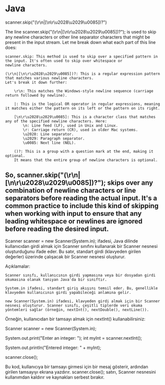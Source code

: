 # Java

scanner.skip("(\r\n|[\n\r\u2028\u2029\u0085])?")

The line scanner.skip("(\r\n|[\n\r\u2028\u2029\u0085])?"); is used to skip any newline characters or 
other line separator characters that might be present in the input stream. Let me break down what each part of this line does:

    scanner.skip: This method is used to skip over a specified pattern in the input. It's often used to skip over whitespace or 
    newline characters.

    (\r\n|[\n\r\u2028\u2029\u0085])?: This is a regular expression pattern that matches various newline characters. 
    Let's break it down further:

        \r\n: This matches the Windows-style newline sequence (carriage return followed by newline).

        |: This is the logical OR operator in regular expressions, meaning it matches either the pattern on its left or the pattern on its right.

        [\n\r\u2028\u2029\u0085]: This is a character class that matches any of the specified newline characters. Here:
            \n: Line feed (LF), used in Unix and Linux.
            \r: Carriage return (CR), used in older Mac systems.
            \u2028: Line separator.
            \u2029: Paragraph separator.
            \u0085: Next line (NEL).

        ()?: This is a group with a question mark at the end, making it optional. 
        It means that the entire group of newline characters is optional.

So, scanner.skip("(\r\n|[\n\r\u2028\u2029\u0085])?"); skips over any combination of newline characters or 
line separators before reading the actual input. 
It's a common practice to include this kind of skipping when working with input to ensure that any leading whitespace or 
newlines are ignored before reading the desired input.
--------------------

Scanner scanner = new Scanner(System.in); 
ifadesi, Java dilinde kullanıcıdan girdi almak için Scanner sınıfını kullanarak bir Scanner nesnesi oluşturduğunu ifade eder. Bu satır, standart girdi (klavyeden girilen değerler) üzerinde çalışacak bir Scanner nesnesi oluşturur.

Açıklamalar:

    Scanner sınıfı, kullanıcının girdi yapmasına veya bir dosyadan girdi okumasına olanak tanıyan Java'da bir sınıftır.

    System.in ifadesi, standart giriş akışını temsil eder. Bu, genellikle klavyeden kullanıcının girdi yapabileceği anlamına gelir.

    new Scanner(System.in) ifadesi, klavyeden girdi almak için bir Scanner nesnesi oluşturur. Scanner sınıfı, çeşitli tiplerde veri okuma yöntemleri sağlar (örneğin, nextInt(), nextDouble(), nextLine()).

Örneğin, kullanıcıdan bir tamsayı almak için nextInt() kullanabilirsiniz:

Scanner scanner = new Scanner(System.in);

System.out.print("Enter an integer: ");
int myInt = scanner.nextInt();

System.out.println("Entered integer: " + myInt);

scanner.close();


Bu kod, kullanıcıya bir tamsayı girmesi için bir mesaj gösterir, ardından girilen tamsayıyı ekrana yazdırır. scanner.close(); satırı, Scanner nesnesini kullanımdan kaldırır ve kaynakları serbest bırakır.





